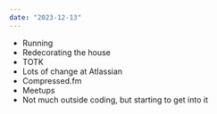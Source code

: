 ```yaml
---
date: "2023-12-13"
---
```


-   Running
-   Redecorating the house
-   TOTK
-   Lots of change at Atlassian
-   Compressed.fm
-   Meetups
-   Not much outside coding, but starting to get into it
